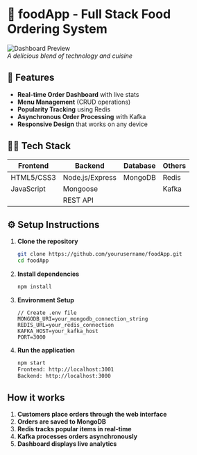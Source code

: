 # 🍕 foodApp - Full Stack Food Ordering System

![Dashboard Preview](https://via.placeholder.com/800x400?text=FoodApp+Dashboard+Preview)  
*A delicious blend of technology and cuisine*

## 🚀 Features

- **Real-time Order Dashboard** with live stats
- **Menu Management** (CRUD operations)
- **Popularity Tracking** using Redis
- **Asynchronous Order Processing** with Kafka
- **Responsive Design** that works on any device

## 🧑‍💻 Tech Stack

| Frontend          | Backend           | Database       | Others         |
|-------------------|-------------------|----------------|----------------|
| HTML5/CSS3        | Node.js/Express   | MongoDB        | Redis          |
| JavaScript        | Mongoose          |                | Kafka          |
|                   | REST API          |                |                |

## ⚙️ Setup Instructions

1. **Clone the repository**
   ```bash
   git clone https://github.com/yourusername/foodApp.git
   cd foodApp
   
2. **Install dependencies**
   ```bash
   npm install
   
3. **Environment Setup**
   ```text
   // Create .env file
   MONGODB_URI=your_mongodb_connection_string
   REDIS_URL=your_redis_connection
   KAFKA_HOST=your_kafka_host
   PORT=3000
   
4. **Run the application**
    ```bash
    npm start
    Frontend: http://localhost:3001
    Backend: http://localhost:3000

## How it works

1. **Customers place orders through the web interface**
2. **Orders are saved to MongoDB**
3. **Redis tracks popular items in real-time**
4. **Kafka processes orders asynchronously**
5. **Dashboard displays live analytics**

